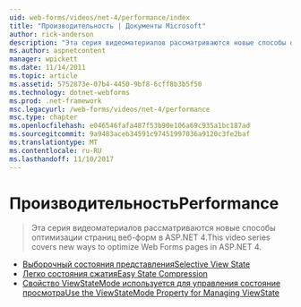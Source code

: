 ```yaml
---
uid: web-forms/videos/net-4/performance/index
title: "Производительность | Документы Microsoft"
author: rick-anderson
description: "Эта серия видеоматериалов рассматриваются новые способы оптимизации страниц веб-форм в ASP.NET 4."
ms.author: aspnetcontent
manager: wpickett
ms.date: 11/14/2011
ms.topic: article
ms.assetid: 5752873e-07b4-4450-9bf8-6cff8b3b5f50
ms.technology: dotnet-webforms
ms.prod: .net-framework
msc.legacyurl: /web-forms/videos/net-4/performance
msc.type: chapter
ms.openlocfilehash: e046546fafa487f53b90e106a69c935a1bc187ad
ms.sourcegitcommit: 9a9483aceb34591c97451997036a9120c3fe2baf
ms.translationtype: MT
ms.contentlocale: ru-RU
ms.lasthandoff: 11/10/2017
---
```

<a name="performance"></a><span data-ttu-id="80690-103">Производительность</span><span class="sxs-lookup"><span data-stu-id="80690-103">Performance</span></span>
====================
> <span data-ttu-id="80690-104">Эта серия видеоматериалов рассматриваются новые способы оптимизации страниц веб-форм в ASP.NET 4.</span><span class="sxs-lookup"><span data-stu-id="80690-104">This video series covers new ways to optimize Web Forms pages in ASP.NET 4.</span></span>


- [<span data-ttu-id="80690-105">Выборочный состояния представления</span><span class="sxs-lookup"><span data-stu-id="80690-105">Selective View State</span></span>](aspnet-4-quick-hit-selective-view-state.md)
- [<span data-ttu-id="80690-106">Легко состояния сжатия</span><span class="sxs-lookup"><span data-stu-id="80690-106">Easy State Compression</span></span>](aspnet-4-quick-hit-easy-state-compression.md)
- [<span data-ttu-id="80690-107">Свойство ViewStateMode используется для управления состояние просмотра</span><span class="sxs-lookup"><span data-stu-id="80690-107">Use the ViewStateMode Property for Managing ViewState</span></span>](how-do-i-use-the-viewstatemode-property-for-managing-viewstate.md)
